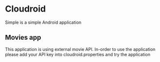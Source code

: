 # Cloudroid
Simple is a simple Android application

## Movies app
This application is using external movie API. In-order to use the application please add your API key into cloudroid.properties and try the application

